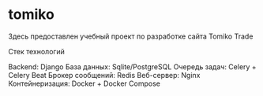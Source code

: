 # tomiko
Здесь предоставлен учебный проект по разработке сайта Tomiko Trade

Стек технологий

Backend: Django
База данных: Sqlite/PostgreSQL
Очередь задач: Celery + Celery Beat
Брокер сообщений: Redis
Веб-сервер: Nginx
Контейнеризация: Docker + Docker Compose
